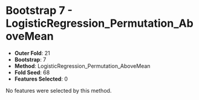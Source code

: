 # Bootstrap 7 - LogisticRegression_Permutation_AboveMean

- **Outer Fold**: 21
- **Bootstrap**: 7
- **Method**: LogisticRegression_Permutation_AboveMean
- **Fold Seed**: 68
- **Features Selected**: 0

No features were selected by this method.
